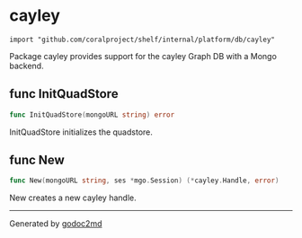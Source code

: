 
# cayley
    import "github.com/coralproject/shelf/internal/platform/db/cayley"

Package cayley provides support for the cayley Graph DB with a Mongo backend.






## func InitQuadStore
``` go
func InitQuadStore(mongoURL string) error
```
InitQuadStore initializes the quadstore.


## func New
``` go
func New(mongoURL string, ses *mgo.Session) (*cayley.Handle, error)
```
New creates a new cayley handle.









- - -
Generated by [godoc2md](http://godoc.org/github.com/davecheney/godoc2md)
